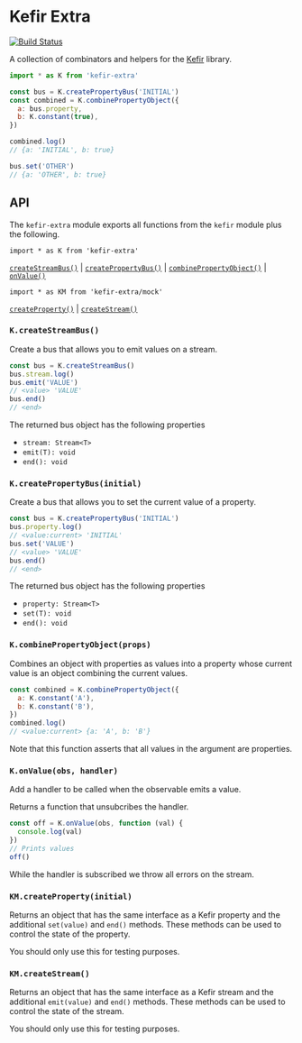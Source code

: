 Kefir Extra
===========

[![Build Status](https://travis-ci.org/geigerzaehler/kefir-extra.svg?branch=master)](https://travis-ci.org/geigerzaehler/kefir-extra)

A collection of combinators and helpers for the [Kefir][] library.

~~~js
import * as K from 'kefir-extra'

const bus = K.createPropertyBus('INITIAL')
const combined = K.combinePropertyObject({
  a: bus.property,
  b: K.constant(true),
})

combined.log()
// {a: 'INITIAL', b: true}

bus.set('OTHER')
// {a: 'OTHER', b: true}
~~~

[Kefir]: https://rpominov.github.io/kefir/

API
---

The `kefir-extra` module exports all functions from the `kefir` module plus the
following.

`import * as K from 'kefir-extra'`

[`createStreamBus()`](#K.createStreamBus)
| [`createPropertyBus()`](#K.createPropertyBus)
| [`combinePropertyObject()`](#K.combinePropertyObject)
| [`onValue()`](#K.onValue)

`import * as KM from 'kefir-extra/mock'`

[`createProperty()`](#KM.createProperty)
| [`createStream()`](#KM.createStream)


### `K.createStreamBus()` <a name="K.createStreamBus">

Create a bus that allows you to emit values on a stream.

~~~js
const bus = K.createStreamBus()
bus.stream.log()
bus.emit('VALUE')
// <value> 'VALUE'
bus.end()
// <end>
~~~

The returned bus object has the following properties
* `stream: Stream<T>`
* `emit(T): void`
* `end(): void`


### `K.createPropertyBus(initial)` <a name="K.createPropertyBus">

Create a bus that allows you to set the current value of a property.

~~~js
const bus = K.createPropertyBus('INITIAL')
bus.property.log()
// <value:current> 'INITIAL'
bus.set('VALUE')
// <value> 'VALUE'
bus.end()
// <end>
~~~

The returned bus object has the following properties
* `property: Stream<T>`
* `set(T): void`
* `end(): void`


### `K.combinePropertyObject(props)` <a name="K.combinePropertyObject">

Combines an object with properties as values into a property whose current value
is an object combining the current values.

~~~js
const combined = K.combinePropertyObject({
  a: K.constant('A'),
  b: K.constant('B'),
})
combined.log()
// <value:current> {a: 'A', b: 'B'}
~~~

Note that this function asserts that all values in the argument are properties.


### `K.onValue(obs, handler)` <a name="K.onValue">

Add a handler to be called when the observable emits a value.

Returns a function that unsubcribes the handler.

~~~js
const off = K.onValue(obs, function (val) {
  console.log(val)
})
// Prints values
off()
~~~

While the handler is subscribed we throw all errors on the stream.


### `KM.createProperty(initial)` <a name="KM.createProperty">

Returns an object that has the same interface as a Kefir property and the
additional `set(value)` and `end()` methods. These methods can be used to
control the state of the property.

You should only use this for testing purposes.


### `KM.createStream()` <a name="KM.createStream">

Returns an object that has the same interface as a Kefir stream and the
additional `emit(value)` and `end()` methods. These methods can be used to
control the state of the stream.

You should only use this for testing purposes.
